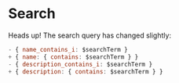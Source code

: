 # Search

Heads up! The search query has changed slightly:

```js {diff}
- { name_contains_i: $searchTerm }
+ { name: { contains: $searchTerm } }
- { description_contains_i: $searchTerm }
+ { description: { contains: $searchTerm } }
```
